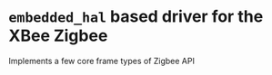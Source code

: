 # `embedded_hal` based driver for the XBee Zigbee

Implements a few core frame types of Zigbee API


